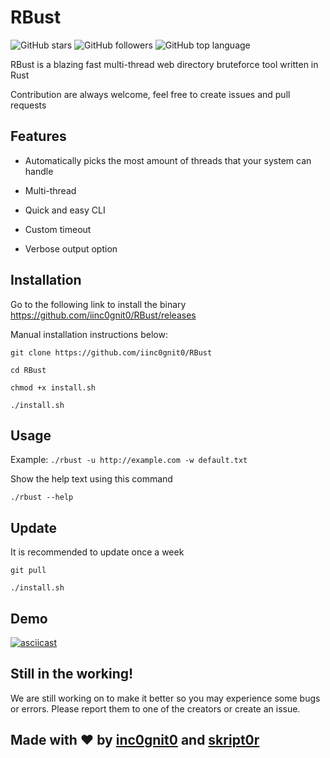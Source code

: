 # RBust

![GitHub stars](https://img.shields.io/github/stars/iinc0gnit0/RBust?style=social)
![GitHub followers](https://img.shields.io/github/followers/iinc0gnit0?style=social)
![GitHub top language](https://img.shields.io/github/languages/top/iinc0gnit0/RBust)

RBust is a blazing fast multi-thread web directory bruteforce tool written in Rust

Contribution are always welcome, feel free to create issues and pull requests

## Features

- Automatically picks the most amount of threads that your system can handle

- Multi-thread

- Quick and easy CLI

- Custom timeout

- Verbose output option

## Installation

Go to the following link to install the binary https://github.com/iinc0gnit0/RBust/releases

Manual installation instructions below:

`git clone https://github.com/iinc0gnit0/RBust`

`cd RBust`

`chmod +x install.sh`

`./install.sh`

## Usage

Example: `./rbust -u http://example.com -w default.txt`

Show the help text using this command

`./rbust --help`

## Update

It is recommended to update once a week

`git pull`

`./install.sh`

## Demo

[![asciicast](https://asciinema.org/a/d2drRZkLdcA3YWgBL1ilnVAfD.svg)](https://asciinema.org/a/d2drRZkLdcA3YWgBL1ilnVAfD)

## Still in the working!

We are still working on to make it better so you may experience some bugs or errors. Please report them to one of the creators or create an issue.

## Made with ❤️ by [inc0gnit0](https://github.com/iinc0gnit0) and [skript0r](https://github.com/green0ctagon)
